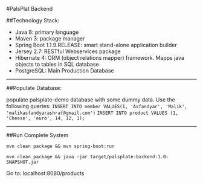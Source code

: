 #PalsPlat Backend 

##Technology Stack:

* Java 8: primary language
* Maven 3: package manager
* Spring Boot 1.1.9.RELEASE: smart stand-alone application builder
* Jersey 2.7: RESTful Webservices package
* Hibernate 4: ORM (object relations mapper) framework. Mapps java objects to tables in SQL database
* PostgreSQL: Main Production Database

- - - -
##Populate Database:

populate palsplate-demo database with some dummy data. Use the following queries: 
`INSERT INTO member VALUES(1, 'Asfandyar', 'Malik', 'malikasfandyarashraf@gmail.com')`
`INSERT INTO product VALUES (1, 'Cheese', 'euro', 14, 12, 1);`

- - - -
##Run Complete System

```
mvn clean package && mvn spring-boot:run
```
```
mvn clean package && java -jar target/palsplate-backend-1.0-SNAPSHOT.jar
```

Go to: localhost:8080/products
